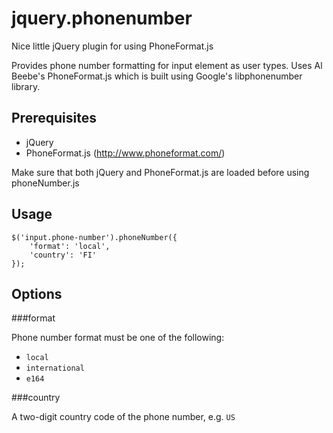 jquery.phonenumber
==================

Nice little jQuery plugin for using PhoneFormat.js

Provides phone number formatting for input element as user types. Uses
Al Beebe's PhoneFormat.js which is built using Google's libphonenumber library.

Prerequisites
-------------

* jQuery
* PhoneFormat.js (http://www.phoneformat.com/)

Make sure that both jQuery and PhoneFormat.js are loaded before using phoneNumber.js

Usage
-----

    $('input.phone-number').phoneNumber({
        'format': 'local',
        'country': 'FI'
    });
    
Options
-------

###format

Phone number format must be one of the following:
* `local`
* `international`
* `e164`

###country

A two-digit country code of the phone number, e.g. `US`
